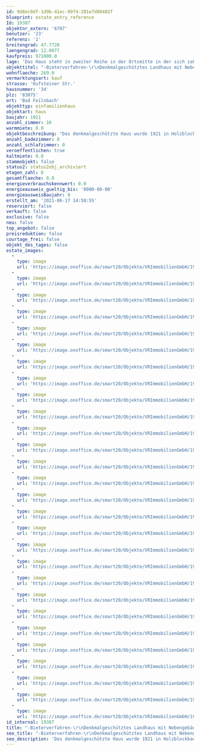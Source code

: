 ```yaml
---
id: 9d8ec0df-1d9b-41ec-99f4-201e7d08402f
blueprint: estate_entry_reference
Id: 19387
objektnr_extern: '6707'
benutzer: '23'
referenz: '1'
breitengrad: 47.7728
laengengrad: 12.0077
kaufpreis: 971000.0
lage: 'Das Haus steht in zweiter Reihe in der Ortsmitte in der sich zahlreiche Geschäfte für den täglichen Bedarf, Ärzte, Apotheke und Gaststätten befinden. Schule und  Kindergärten sind in unmittelbarer Nachbarschaft.  Zahlreiche Wander- und Radwege laden zu ausgedehnten Spaziergängen oder Wanderungen und Fahrradtouren ein. Bad Feilnbach, ca. 55 km südöstlich von München sowie 15 km südwestlich von Rosenheim gelegen, bietet durch seine ausgezeichnete Lage am Fuße der Bayerischen Alpen Erholung und Entspannung. Der Autobahnanschluss nach München, Salzburg und zum Inntaldreieck in Richtung Süden ist ca. 5 km entfernt.'
objekttitel: "-Bieterverfahren-\r\nDenkmalgeschütztes Landhaus mit Nebengebäude"
wohnflaeche: 269.0
vermarktungsart: kauf
strasse: 'Kufsteiner Str.'
hausnummer: '34'
plz: '83075'
ort: 'Bad Feilnbach'
objekttyp: einfamilienhaus
objektart: haus
baujahr: 1921
anzahl_zimmer: 10
warmmiete: 0.0
objektbeschreibung: "Das denkmalgeschützte Haus wurde 1921 in Holzblockbauweise ( EG), das OG  in Holzständerbauweise errichtet. Von außen vermittelt das Haus mit seinem rot-braun gestrichenen Holz, grün-weißen Verzierungen, Balkonen mit sog. Giebellauben und der Veranda vor der Haustür den Charakter eines Ferienhauses im alpenländischen Heimatstil. Die Wohnfläche des Haupthauses beträgt ca. 155 m². Der beigefügte Grundrissplan ist nicht maßstabsgetreu und soll nur einen Eindruck der Aufteilung vermitteln. Der Bauplan kann bei konkretem Interesse gerne geliefert werden.\r\n\r\nEin Bungalow artiges Nebengebäude birgt noch weitere Räume mit ca. 114 m² Wohnfl., deren Grundriss und Nutzung tlw. vom Bauplan abweichen. Außerdem gibt es noch eine PKW-Garage.\r\n\r\nDie Haustechnik ist funktionsfähig, weitgehend jedoch veraltet.\r\nWegen des Denkmalschutzes sind alle Baumaßnahmen für das Haupthaus mit der Denkmalbehörde abzustimmen.\r\n\r\nDas Grundstück wird durch eine 2,5 Meter breite Zufahrt per Geh-und Fahrtrecht erschlossen. Heute wäre aber auch eine Zufahrt über die südlich angrenzende Straße möglich.\r\n\r\nDas Objekt wird im Bieterverfahren angeboten. Der Mindestpreis beträgt 971.000,-€. Besichtigungen finden einzeln nach vorangehender Terminvereinbarung statt. Weitere Bedingungen des Ablaufs entnehmen Sie dem Anhang zum Exposè.\r\nDer Verkäufer ist nicht verpflichtet, das Höchstgebot anzunehmen. Ein rechtswirksamer Vertrag kommt erst mit Abschluss des notariellen Kaufvertrages zustande.\r\nEin Energieausweis für das Hauptgebäude ist wegen Denkmalschutz nicht notwendig. Für das Nebengebäude ist er bestellt, aber noch nicht vorliegend.\r\nEine Käuferprovision fällt nicht an."
anzahl_badezimmer: 0
anzahl_schlafzimmer: 0
veroeffentlichen: true
kaltmiete: 0.0
stammobjekt: false
status2: status2obj_archiviert
etagen_zahl: 0
gesamtflaeche: 0.0
energieverbrauchskennwert: 0.0
energieausweis_gueltig_bis: '0000-00-00'
energieausweisBaujahr: 0
erstellt_am: '2021-06-17 14:58:55'
reserviert: false
verkauft: false
exclusive: false
neu: false
top_angebot: false
preisreduktion: false
courtage_frei: false
objekt_des_tages: false
estate_images:
  -
    type: image
    url: 'https://image.onoffice.de/smart20/Objekte/VRImmobilienGmbH/19387/903c128f-74c4-46a1-8c8c-27d8ec86c6c2.jpg'
  -
    type: image
    url: 'https://image.onoffice.de/smart20/Objekte/VRImmobilienGmbH/19387/4f83e7ab-9be1-40fa-bd5f-b637f68d5e90.jpg'
  -
    type: image
    url: 'https://image.onoffice.de/smart20/Objekte/VRImmobilienGmbH/19387/c43a31ad-b299-4762-823b-a132e2172ae3.jpg'
  -
    type: image
    url: 'https://image.onoffice.de/smart20/Objekte/VRImmobilienGmbH/19387/c7d9fd90-8314-4cee-8c1c-df3e64384c23.jpg'
  -
    type: image
    url: 'https://image.onoffice.de/smart20/Objekte/VRImmobilienGmbH/19387/60d97cce-bead-4259-a331-e57c313e5e61.jpg'
  -
    type: image
    url: 'https://image.onoffice.de/smart20/Objekte/VRImmobilienGmbH/19387/ad274376-f171-4dff-8737-d8c8c1d9922b.jpg'
  -
    type: image
    url: 'https://image.onoffice.de/smart20/Objekte/VRImmobilienGmbH/19387/44a38c90-feef-4fa0-a254-b23784178642.jpg'
  -
    type: image
    url: 'https://image.onoffice.de/smart20/Objekte/VRImmobilienGmbH/19387/5cae809f-6c7f-469e-9267-7c412cfbf77c.jpg'
  -
    type: image
    url: 'https://image.onoffice.de/smart20/Objekte/VRImmobilienGmbH/19387/5a126ebe-001d-40f7-aa97-62183ecae59a.jpg'
  -
    type: image
    url: 'https://image.onoffice.de/smart20/Objekte/VRImmobilienGmbH/19387/70ecd790-45be-4660-b129-b2ac1bd4a56a.jpg'
  -
    type: image
    url: 'https://image.onoffice.de/smart20/Objekte/VRImmobilienGmbH/19387/1fd18771-8e3b-4017-8fd9-096a8dd518b8.jpg'
  -
    type: image
    url: 'https://image.onoffice.de/smart20/Objekte/VRImmobilienGmbH/19387/57952958-47ac-4ccc-887f-da774da82a24.jpg'
  -
    type: image
    url: 'https://image.onoffice.de/smart20/Objekte/VRImmobilienGmbH/19387/e4ad26ea-727f-4c18-8aa9-4660d3c581fb.jpg'
  -
    type: image
    url: 'https://image.onoffice.de/smart20/Objekte/VRImmobilienGmbH/19387/7b150e0d-9f18-4a6b-8523-2016219360e4.jpg'
  -
    type: image
    url: 'https://image.onoffice.de/smart20/Objekte/VRImmobilienGmbH/19387/1a8eb7ad-8494-479c-b73e-fcafa85246d7.jpg'
  -
    type: image
    url: 'https://image.onoffice.de/smart20/Objekte/VRImmobilienGmbH/19387/fa09e417-d510-4fd0-a100-c55d1b706e52.jpg'
  -
    type: image
    url: 'https://image.onoffice.de/smart20/Objekte/VRImmobilienGmbH/19387/d135e40b-1176-4f8e-81be-7afc6329c5b7.jpg'
  -
    type: image
    url: 'https://image.onoffice.de/smart20/Objekte/VRImmobilienGmbH/19387/66ed2b82-db68-44d5-9207-cf74be1e1313.jpg'
  -
    type: image
    url: 'https://image.onoffice.de/smart20/Objekte/VRImmobilienGmbH/19387/1639589e-9fd9-467f-9e6d-90c514c1bb64.jpg'
  -
    type: image
    url: 'https://image.onoffice.de/smart20/Objekte/VRImmobilienGmbH/19387/c77aaaf1-347d-4271-b8f8-166fd73f68d8.jpg'
  -
    type: image
    url: 'https://image.onoffice.de/smart20/Objekte/VRImmobilienGmbH/19387/e7a5ff4b-e220-4f03-a2a1-9c72e70c2941.jpg'
  -
    type: image
    url: 'https://image.onoffice.de/smart20/Objekte/VRImmobilienGmbH/19387/a941dc43-a876-4475-9049-aae01d949cc1.jpg'
  -
    type: image
    url: 'https://image.onoffice.de/smart20/Objekte/VRImmobilienGmbH/19387/285cbe0e-7f4c-4943-8394-f43ef7bd1996.jpg'
  -
    type: image
    url: 'https://image.onoffice.de/smart20/Objekte/VRImmobilienGmbH/19387/3049ec3c-42f4-4887-8191-0e2c85539e5d.jpg'
  -
    type: image
    url: 'https://image.onoffice.de/smart20/Objekte/VRImmobilienGmbH/19387/7ee8cf20-1684-4623-96f2-43055964e865.jpg'
  -
    type: image
    url: 'https://image.onoffice.de/smart20/Objekte/VRImmobilienGmbH/19387/a2da3439-0e77-4543-ae2d-1df333f86b22.jpg'
  -
    type: image
    url: 'https://image.onoffice.de/smart20/Objekte/VRImmobilienGmbH/19387/4f7be4a1-9a39-4a77-9509-308c6fc8bbc3.jpg'
  -
    type: image
    url: 'https://image.onoffice.de/smart20/Objekte/VRImmobilienGmbH/19387/c66ebe79-ee18-4667-a093-bac58b1300ae.jpg'
id_internal: 19387
title: "-Bieterverfahren-\r\nDenkmalgeschütztes Landhaus mit Nebengebäude"
seo_title: "-Bieterverfahren-\r\nDenkmalgeschütztes Landhaus mit Nebengebäude"
seo_description: 'Das denkmalgeschützte Haus wurde 1921 in Holzblockbauweise ( EG), das OG  in Holzständerbauweise errichtet. Von außen vermittelt das Haus mit seinem rot-brau'
---
```

